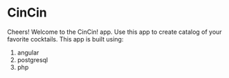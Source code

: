 # CinCin
Cheers!
Welcome to the CinCin! app.  Use this app to create catalog of your favorite cocktails.  This app is built using:
1. angular
1. postgresql
1. php